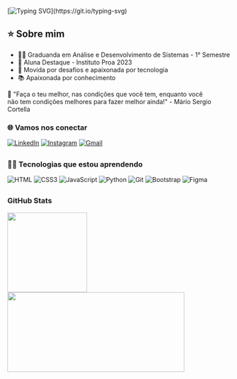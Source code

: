 [![Typing SVG](https://readme-typing-svg.herokuapp.com/?color=AE06FA&size=35&center=true&vCenter=true&width=1000&lines=Olá,+seja+muito+bem-vindo(a)+ao+meu+perfil+😀!;)](https://git.io/typing-svg) 

## ⭐ Sobre mim
- 👩‍🎓 Graduanda em Análise e Desenvolvimento de Sistemas - 1° Semestre
- 🥇 Aluna Destaque - Instituto Proa 2023
- 🥰 Movida por desafios e apaixonada por tecnologia
- 📚 Apaixonada por conhecimento

🌟 "Faça o teu melhor, nas condições que você tem, enquanto você   
não tem condições melhores para fazer melhor ainda!" - Mário Sergio Cortella

### 🌐 Vamos nos conectar
[![LinkedIn](https://img.shields.io/badge/LinkedIn-black?style=for-the-badge&logo=linkedin&logoColor=7300AB)](https://linkedin.com/in/larissacarvalho020)
[![Instagram](https://img.shields.io/badge/-Instagram-black?style=for-the-badge&logo=instagram&logoColor=7300AB)](https://www.instagram.com/larissa_carvalho___)
[![Gmail](https://img.shields.io/badge/email-black?style=for-the-badge&logo=gmail&logoColor=7300AB)](mailto:larissacarvalho530@gmail.com)

##  

### 👩‍💻  Tecnologias que estou aprendendo
![HTML](https://img.shields.io/badge/HTML-000?style=for-the-badge&logo=html5&logoColor=30A3DC)
![CSS3](https://img.shields.io/badge/CSS-000?style=for-the-badge&logo=css3&logoColor=E94D5F)
![JavaScript](https://img.shields.io/badge/JavaScript-000?style=for-the-badge&logo=javascript&logoColor=30A3DC)
![Python](https://img.shields.io/badge/Python-000?style=for-the-badge&logo=python&logoColor=30A3DC)
![Git](https://img.shields.io/badge/GIT-black?style=for-the-badge&logo=git&logoColor=30A3DC) 
![Bootstrap](https://img.shields.io/badge/-boostrap-black?style=for-the-badge&logo=bootstrap&labelColor=black)
![Figma](https://img.shields.io/badge/Figma-black?style=for-the-badge&logo=figma&logoColor=E94D5F)

##

### GitHub Stats
<div>
  <img  height="180em" src="https://github-readme-stats.vercel.app/api?username=LarissaCarvalho1&show_icons=true&theme=jolly&include_all_commits=true&count_private=true"/>
  <img  height="180em" width="400em" src="https://github-readme-stats.vercel.app/api/top-langs/?username=LarissaCarvalho1&layout=compact&langs_count=16&theme=jolly"/>
</div>
